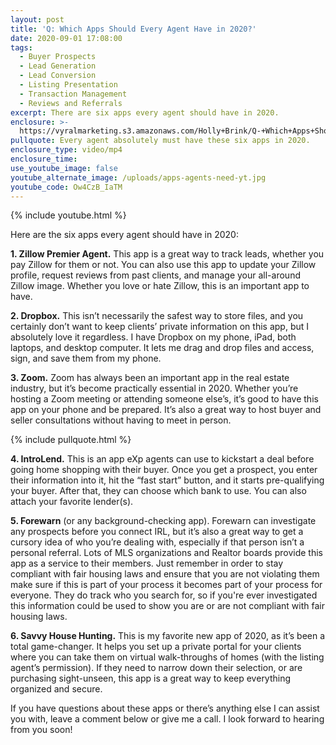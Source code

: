 ```yaml
---
layout: post
title: 'Q: Which Apps Should Every Agent Have in 2020?'
date: 2020-09-01 17:08:00
tags:
  - Buyer Prospects
  - Lead Generation
  - Lead Conversion
  - Listing Presentation
  - Transaction Management
  - Reviews and Referrals
excerpt: There are six apps every agent should have in 2020.
enclosure: >-
  https://vyralmarketing.s3.amazonaws.com/Holly+Brink/Q-+Which+Apps+Should+Every+Agent+Have+in+2020_.mp4
pullquote: Every agent absolutely must have these six apps in 2020.
enclosure_type: video/mp4
enclosure_time:
use_youtube_image: false
youtube_alternate_image: /uploads/apps-agents-need-yt.jpg
youtube_code: Ow4CzB_IaTM
---
```


{% include youtube.html %}

Here are the six apps every agent should have in 2020:

**1\. Zillow Premier Agent.** This app is a great way to track leads, whether you pay Zillow for them or not. You can also use this app to update your Zillow profile, request reviews from past clients, and manage your all-around Zillow image. Whether you love or hate Zillow, this is an important app to have.&nbsp;

**2\. Dropbox.** This isn’t necessarily the safest way to store files, and you certainly don’t want to keep clients’ private information on this app, but I absolutely love it regardless. I have Dropbox on my phone, iPad, both laptops, and desktop computer. It lets me drag and drop files and access, sign, and save them from my phone.

**3\. Zoom.** Zoom has always been an important app in the real estate industry, but it’s become practically essential in 2020. Whether you’re hosting a Zoom meeting or attending someone else’s, it’s good to have this app on your phone and be prepared. It’s also a great way to host buyer and seller consultations without having to meet in person.&nbsp;

{% include pullquote.html %}

**4\. IntroLend.** This is an app eXp agents can use to kickstart a deal before going home shopping with their buyer. Once you get a prospect, you enter their information into it, hit the “fast start” button, and it starts pre-qualifying your buyer. After that, they can choose which bank to use. You can also attach your favorite lender(s).&nbsp;

**5\. Forewarn** (or any background-checking app). Forewarn can investigate any prospects before you connect IRL, but it’s also a great way to get a cursory idea of who you’re dealing with, especially if that person isn’t a personal referral. Lots of MLS organizations and Realtor boards provide this app as a service to their members. Just remember in order to stay compliant with fair housing laws and ensure that you are not violating them make sure if this is part of your process it becomes part of your process for everyone. They do track who you search for, so if you're ever investigated this information could be used to show you are or are not compliant with fair housing laws.&nbsp;

**6\. Savvy House Hunting.** This is my favorite new app of 2020, as it’s been a total game-changer. It helps you set up a private portal for your clients where you can take them on virtual walk-throughs of homes (with the listing agent’s permission). If they need to narrow down their selection, or are purchasing sight-unseen, this app is a great way to keep everything organized and secure.&nbsp;

If you have questions about these apps or there’s anything else I can assist you with, leave a comment below or give me a call. I look forward to hearing from you soon\!
